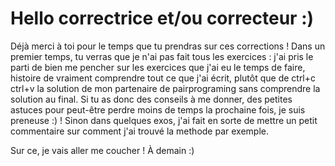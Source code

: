 Hello correctrice et/ou correcteur :)
=========

Déjà merci à toi pour le temps que tu prendras sur ces corrections !
Dans un premier temps, tu verras que je n'ai pas fait tous les exercices : j'ai pris le parti de bien me pencher sur les exercices que j'ai eu le temps de faire, histoire de vraiment comprendre tout ce que j'ai écrit, 
plutôt que de ctrl+c ctrl+v la solution de mon partenaire de pairprograming sans comprendre la solution au final.
Si tu as donc des conseils à me donner, des petites astuces pour peut-être perdre moins de temps la prochaine fois, je suis preneuse :) !
Sinon dans quelques exos, j'ai fait en sorte de mettre un petit commentaire sur comment j'ai trouvé la methode par exemple.

Sur ce, je vais aller me coucher ! 
À demain :)
